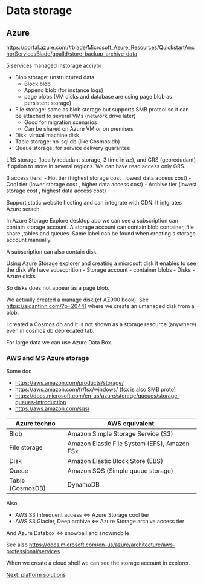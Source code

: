 # Data storage

## Azure 


https://portal.azure.com/#blade/Microsoft_Azure_Resources/QuickstartAnchorServicesBlade/goalId/store-backup-archive-data

5 services managed instorage acciybr

- Blob storage: unstructured data
    - Block blob
    - Append blob (for instance logs)
    - page blobs (VM disks and database are using page blob as persistent storage) 
- File storage: same as blob storage but supports SMB protcol so it can be attached to several VMs (network drive later)
    - Good for migration scenarios
    - Can be shared on Azure VM or on premises
- Disk: virtual machine disk
- Table storage: no-sql db (like Cosmos db)
- Queue storage: for service delivery guarantee

LRS storage (locally redudant storage, 3 time in az), and GRS (georedudant) if option to store in several regions.
We can have read access only GRS.

3 access tiers:
    - Hot tier (highest storage cost , lowest data access cost)
    - Cool tier (lower storage cost , higher data access cost)
    - Archive tier (lowest storage cost , highest data access cost)

Support static website hosting and can integrate with CDN.
It intgrates Azure serach.

In Azure Storage Explore desktop app we can see a subscription can contain storage account. A storage account can contain blob container, file share ,tables and queues. Same label can be found when creating s storage account manually.

A subscription can also contain disk.

Using Azure Storage explorer and creating a microsoft disk it enables to see the disk 
We have subscprition
    - Storage account 
        - container blobs
    - Disks
        - Azure disks

So disks does not appear as a page blob.

We actually created a manage disk (cf AZ900 book).
See https://aidanfinn.com/?p=20441 where we create an umanaged disk from a blob.

<!-- both mamnaged and umanaged available in classic/non classic version of disk-->

I created a Cosmos db and it is not shown as a storage resource (anywhere) even in cosmos db deprecated tab.

For large data we can use Azure Data Box.

### AWS and MS Azure storage 

Some doc

- https://aws.amazon.com/products/storage/
- https://aws.amazon.com/fr/fsx/windows/ (fsx is also SMB proto)
- https://docs.microsoft.com/en-us/azure/storage/queues/storage-queues-introduction
- https://aws.amazon.com/sqs/

| Azure techno                | AWS equivalent                                                               |
| --------------------------- | --------------------------------------------------------------------------   |
| Blob                        | Amazon Simple Storage Service (S3)                                           |
| File storage                | Amazon Elastic File System (EFS), Amazon FSx                                 |
| Disk                        | Amazon Elastic Block Store (EBS)                                             |
| Queue                       | Amazon SQS (Simple queue storage)                                            |
| Table (CosmosDB)            | DynamoDB                                                                     |

Also
- AWS S3 Infrequent access <=> Azure Storage cool tier
- AWS S3 Glacier, Deep archive <=> Azure Storage archive access tier

And Azure Databox <=> snowball and snowmobile

See also https://docs.microsoft.com/en-us/azure/architecture/aws-professional/services
<!-- AZ990 book consistent ok -->

When we create a cloud shell we can see the storage account in explorer.

[Next: platform solutions](5-platform-solutions.md)